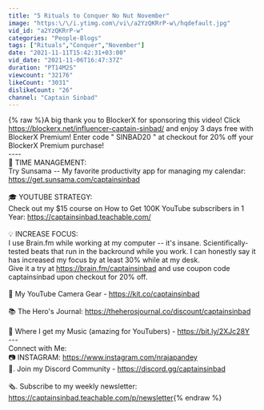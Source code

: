```yaml
---
title: "5 Rituals to Conquer No Nut November"
image: "https:\/\/i.ytimg.com\/vi\/a2YzQKRrP-w\/hqdefault.jpg"
vid_id: "a2YzQKRrP-w"
categories: "People-Blogs"
tags: ["Rituals","Conquer","November"]
date: "2021-11-11T15:42:31+03:00"
vid_date: "2021-11-06T16:47:37Z"
duration: "PT14M2S"
viewcount: "32176"
likeCount: "3031"
dislikeCount: "26"
channel: "Captain Sinbad"
---
```

{% raw %}A big thank you to BlockerX for sponsoring this video! Click <a rel="nofollow" target="blank" href="https://blockerx.net/influencer-captain-sinbad/">https://blockerx.net/influencer-captain-sinbad/</a> and enjoy 3 days free with BlockerX Premium! Enter code &quot; SINBAD20 &quot; at checkout for 20% off your BlockerX Premium purchase!<br />----<br />📅   TIME MANAGEMENT:<br />Try Sunsama -- My favorite productivity app for managing my calendar:<br /><a rel="nofollow" target="blank" href="https://get.sunsama.com/captainsinbad">https://get.sunsama.com/captainsinbad</a><br /><br />🎓   YOUTUBE STRATEGY:<br />Check out my $15 course on How to Get 100K YouTube subscribers in 1 Year: <a rel="nofollow" target="blank" href="https://captainsinbad.teachable.com/">https://captainsinbad.teachable.com/</a><br /><br />💡   INCREASE FOCUS:<br />I use Brain.fm while working at my computer -- it's insane. Scientifically-tested beats that run in the backround while you work. I can honestly say it has increased my focus by at least 30% while at my desk.<br />Give it a try at  <a rel="nofollow" target="blank" href="https://brain.fm/captainsinbad">https://brain.fm/captainsinbad</a> and use coupon code captainsinbad upon checkout for 20% off.<br /><br />🎥  My YouTube Camera Gear - <a rel="nofollow" target="blank" href="https://kit.co/captainsinbad">https://kit.co/captainsinbad</a><br /><br />📚 The Hero's Journal: <a rel="nofollow" target="blank" href="https://theherosjournal.co/discount/captainsinbad">https://theherosjournal.co/discount/captainsinbad</a><br /><br />🎵  Where I get my Music (amazing for YouTubers) - <a rel="nofollow" target="blank" href="https://bit.ly/2XJc28Y">https://bit.ly/2XJc28Y</a><br />---<br />Connect with Me:<br />📷   INSTAGRAM: <a rel="nofollow" target="blank" href="https://www.instagram.com/nrajapandey">https://www.instagram.com/nrajapandey</a><br />💬.  Join my Discord Community - <a rel="nofollow" target="blank" href="https://discord.gg/captainsinbad">https://discord.gg/captainsinbad</a> <br /><br />🗞️. Subscribe to my weekly newsletter: <a rel="nofollow" target="blank" href="https://captainsinbad.teachable.com/p/newsletter">https://captainsinbad.teachable.com/p/newsletter</a>{% endraw %}
